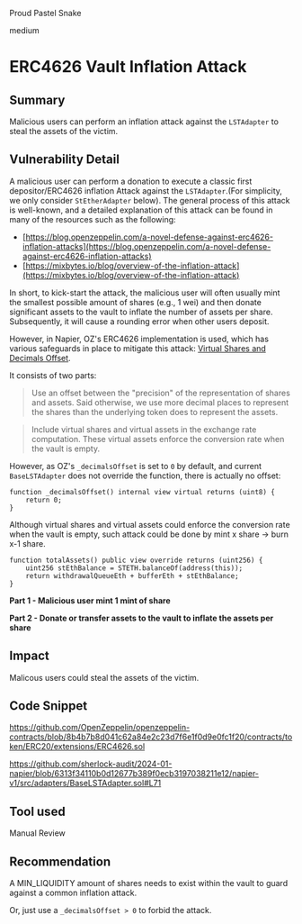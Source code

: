 Proud Pastel Snake

medium

# ERC4626 Vault Inflation Attack

## Summary

Malicious users can perform an inflation attack against the `LSTAdapter` to steal the assets of the victim.

## Vulnerability Detail

A malicious user can perform a donation to execute a classic first depositor/ERC4626 inflation Attack against the `LSTAdapter`.(For simplicity, we only consider `StEtherAdapter` below). The general process of this attack is well-known, and a detailed explanation of this attack can be found in many of the resources such as the following:

* [https://blog.openzeppelin.com/a-novel-defense-against-erc4626-inflation-attacks](https://blog.openzeppelin.com/a-novel-defense-against-erc4626-inflation-attacks)
* [https://mixbytes.io/blog/overview-of-the-inflation-attack](https://mixbytes.io/blog/overview-of-the-inflation-attack)

In short, to kick-start the attack, the malicious user will often usually mint the smallest possible amount of shares (e.g., 1 wei) and then donate significant assets to the vault to inflate the number of assets per share. Subsequently, it will cause a rounding error when other users deposit.

However, in Napier, OZ's ERC4626 implementation is used, which has various safeguards in place to mitigate this attack: [Virtual Shares and Decimals Offset](https://blog.openzeppelin.com/a-novel-defense-against-erc4626-inflation-attacks).

It consists of two parts:

> Use an offset between the "precision" of the representation of shares and assets. Said otherwise, we use more decimal places to represent the shares than the underlying token does to represent the assets.

> Include virtual shares and virtual assets in the exchange rate computation. These virtual assets enforce the conversion rate when the vault is empty.

However, as OZ's `_decimalsOffset` is set to `0` by default, and current `BaseLSTAdapter` does not override the function, there is actually no offset:

    function _decimalsOffset() internal view virtual returns (uint8) {
        return 0;
    }

Although virtual shares and virtual assets could enforce the conversion rate when the vault is empty, such attack could be done by mint x share -> burn x-1 share.

    function totalAssets() public view override returns (uint256) {
        uint256 stEthBalance = STETH.balanceOf(address(this));
        return withdrawalQueueEth + bufferEth + stEthBalance;
    }

**Part 1 - Malicious user mint 1 mint of share**

**Part 2 - Donate or transfer assets to the vault to inflate the assets per share**

## Impact

Malicous users could steal the assets of the victim.

## Code Snippet

https://github.com/OpenZeppelin/openzeppelin-contracts/blob/8b4b7b8d041c62a84e2c23d7f6e1f0d9e0fc1f20/contracts/token/ERC20/extensions/ERC4626.sol

https://github.com/sherlock-audit/2024-01-napier/blob/6313f34110b0d12677b389f0ecb3197038211e12/napier-v1/src/adapters/BaseLSTAdapter.sol#L71

## Tool used

Manual Review

## Recommendation

A MIN_LIQUIDITY amount of shares needs to exist within the vault to guard against a common inflation attack.

Or, just use a `_decimalsOffset > 0`  to forbid the attack.
